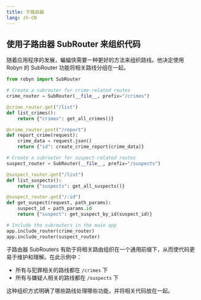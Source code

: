 ```yaml
---
title: 子路由器
lang: zh-CN
---
```


## 使用子路由器 SubRouter 来组织代码

随着应用程序的发展，蝙蝠侠需要一种更好的方法来组织路线。他决定使用 Robyn 的 SubRouter 功能将相关路线分组在一起。

```py
from robyn import SubRouter

# Create a subrouter for crime-related routes
crime_router = SubRouter(__file__, prefix="/crimes")

@crime_router.get("/list")
def list_crimes():
    return {"crimes": get_all_crimes()}

@crime_router.post("/report")
def report_crime(request):
    crime_data = request.json()
    return {"id": create_crime_report(crime_data)}

# Create a subrouter for suspect-related routes
suspect_router = SubRouter(__file__, prefix="/suspects")

@suspect_router.get("/list")
def list_suspects():
    return {"suspects": get_all_suspects()}

@suspect_router.get("/:id")
def get_suspect(request, path_params):
    suspect_id = path_params.id
    return {"suspect": get_suspect_by_id(suspect_id)}

# Include the subrouters in the main app
app.include_router(crime_router)
app.include_router(suspect_router)
```

子路由器 SubRouters 有助于将相关路由组织在一个通用前缀下，从而使代码更易于维护和理解。在此示例中：

- 所有与犯罪相关的路线都在 `/crimes` 下
- 所有与嫌疑人相关的路线都在 `/suspects` 下

这种组织方式明确了哪些路线处理哪些功能，并将相关代码放在一起。